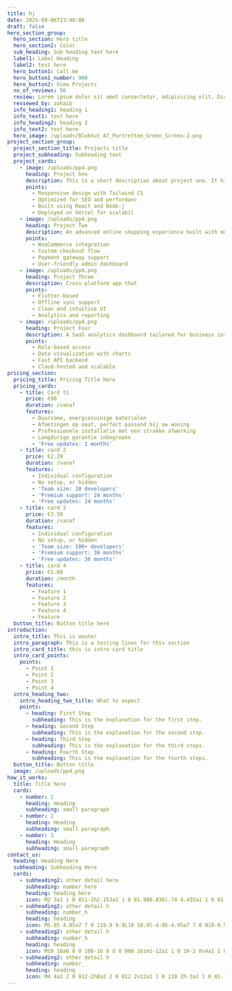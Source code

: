 ```yaml
---
title: hj
date: 2025-09-06T23:40:00
draft: false
hero_section_group:
  hero_section: Hero title
  hero_section2: Color
  sub_heading: Sub heading text here
  label1: Label Heading
  label2: text here
  hero_button1: Call me
  hero_button1_number: 900
  hero_button2: View Projects
  no_of_reviews: 56
  review: Lorem ipsum dolor sit amet consectetur, adipisicing elit. Distinctio repellendus non est odit, possimus fuga?
  reviewed_by: zohaib
  info_heading1: heading 1
  info_text1: text here
  info_heading2: heading 2
  info_text2: text here
  hero_image: /uploads/Blokhut A7_Portretten_Green_Screen-2.png
project_section_group:
  project_section_title: Projects title
  project_subheading: Subheading text
  project_cards:
    - image: /uploads/pp4.png
      heading: Project hnn
      description: This is a short description about project one. It highlights what
      points:
        - Responsive design with Tailwind CS
        - Optimized for SEO and performanc
        - Built using React and Node.j
        - Deployed on Vercel for scalabil
    - image: /uploads/pp4.png
      heading: Project Two
      description: An advanced online shopping experience built with modern frameworks. and blah blah
      points:
        - WooCommerce integration
        - Custom checkout flow
        - Payment gateway support
        - User-friendly admin dashboard
    - image: /uploads/pp4.png
      heading: Project Three
      description: Cross-platform app that
      points:
        - Flutter-based
        - Offline sync support
        - Clean and intuitive UI
        - Analytics and reporting
    - image: /uploads/pp4.png
      heading: Project Four
      description: A SaaS analytics dashboard tailored for business insights and reports.
      points:
        - Role-based access
        - Data visualization with charts
        - Fast API backend
        - Cloud-hosted and scalable
pricing_section:
  pricing_title: Pricing Title here
  pricing_cards:
    - title: Card t1
      price: €80
      duration: /vanaf
      features:
        - Duurzame, energiezuinige materialen
        - Afmetingen op maat, perfect passend bij uw woning
        - Professionele installatie met een strakke afwerking
        - Langdurige garantie inbegrepen
        - 'Free updates: 2 months'
    - title: card 2
      price: €2.20
      duration: /vanaf
      features:
        - Individual configuration
        - No setup, or hidden
        - 'Team size: 10 developers'
        - 'Premium support: 24 months'
        - 'Free updates: 24 months'
    - title: card 3
      price: €3.50
      duration: /vanaf
      features:
        - Individual configuration
        - No setup, or hidden
        - 'Team size: 100+ developers'
        - 'Premium support: 36 months'
        - 'Free updates: 36 months'
    - title: card 4
      price: €1.00
      duration: /month
      features:
        - Feature 1
        - Feature 2
        - Feature 3
        - Feature 4
        - Feature
  button_title: Button title here
introduction:
  intro_title: This is wouter
  intro_paragraph: This is a testing lines for this section
  intro_card_title: this is intro card title
  intro_card_points:
    points:
      - Point 1
      - Point 2
      - Point 3
      - Point 4
  intro_heading_two:
    intro_heading_two_title: What to expect
    points:
      - heading: First Step
        subheading: This is the explanation for the first step.
      - heading: Second Step
        subheading: This is the explanation for the second step.
      - heading: Third Step
        subheading: This is the explanation for the third steps.
      - heading: Fourth Step
        subheading: This is the explanation for the fourth steps.
  button_title: Button title
  image: /uploads/pp4.png
how_it_works:
  title: Title here
  cards:
    - number: 1
      heading: Heading
      subheading: small paragraph
    - number: 2
      heading: Heading
      subheading: small paragraph
    - number: 3
      heading: Heading
      subheading: small paragraph
contact_us:
  heading: Heading Here
  subheading: Subheading Here
  cards:
    - subheading2: other detail here
      subheading: number_here
      heading: heading here
      icon: M2 3a1 1 0 011-1h2.153a1 1 0 01.986.836l.74 4.435a1 1 0 01-.54 1.06l-1.548.773a11.037 11.037 0 006.105 6.105l.774-1.548a1 1 0 011.059-.54l4.435.74a1 1 0 01.836.986V17a1 1 0 01-1 1h-2C7.82 18 2 12.18 2 5V3z
    - subheading2: other detail h
      subheading: number_h
      heading: heading 
      icon: M5.05 4.05a7 7 0 119.9 9.9L10 18.9l-4.95-4.95a7 7 0 010-9.9zM10 11a2 2 0 100-4 2 2 0 000 4z
    - subheading2: other detail h
      subheading: number_h
      heading: heading 
      icon: M10 18a8 8 0 100-16 8 8 0 000 16zm1-12a1 1 0 10-2 0v4a1 1 0 00.293.707l2.828 2.829a1 1 0 101.415-1.415L11 9.586V6z
    - subheading2: other detail h
      subheading: number_
      heading: heading 
      icon: M4 4a2 2 0 012-2h8a2 2 0 012 2v12a1 1 0 110 2h-3a1 1 0 01-1-1v-2a1 1 0 00-1-1H9a1 1 0 00-1 1v2a1 1 0 01-1 1H4a1 1 0 110-2V4zm3 1h2v2H7V5zm2 4H7v2h2V9zm2-4h2v2h-2V5zm2 4h-2v2h2V9z 
---
```


